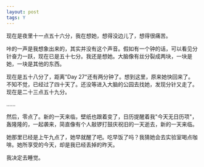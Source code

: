 ```yaml
---
layout: post
tags: Y
---
```


现在是夜里十一点五十六分，我在想她，想得没边儿了，想得很痛苦。

咔的一声是我想象出来的，其实并没有这个声音。假如有一个钟的话，可以看见分针奋力一跃，现在已是五十七分。我还是想她。大脑像有丝分裂成两块，一块是她，一块是其他的东西。

现在是五十八分了，距离"Day 27"还有两分钟了。想到这里，原来她快回来了。不知不觉，已经过了四十天了。还没等进入大脑的公园去找她，发现分针又走了。现在是二十三点五十九分。

……

然后，零点了。新的一天来临，壁纸也跟着变了，日历提醒着我"今天无日历项"，轰隆隆的，一起袭来，简直像有个人敲锣打鼓庆祝旧的一天逝去，新的一天来临。

她那里已经是上午九点了，她早就醒了吧。吃早饭了吗？我猜她会去实验室喝点咖啡。她所享受的今天，却是我已经丢掉的昨天。

我决定去睡觉。
